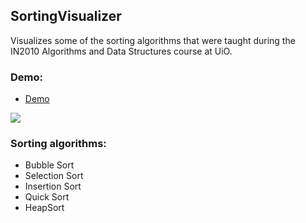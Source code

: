 ## SortingVisualizer
Visualizes some of the sorting algorithms that were taught during the IN2010 Algorithms and Data Structures course at UiO.

### Demo:
- [Demo](https://lukamomc.github.io/SortingVisualizer)

![](gif.gif)

### Sorting algorithms:
- Bubble Sort
- Selection Sort
- Insertion Sort
- Quick Sort
- HeapSort
